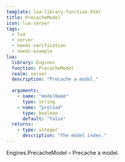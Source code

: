 ```yaml
---
template: lua-library-function.html
title: PrecacheModel
icon: lua-server
tags:
  - lua
  - server
  - needs-verification
  - needs-example
lua:
  library: Engines
  function: PrecacheModel
  realm: server
  description: "Precache a model."
  
  arguments:
    - name: "modelName"
      type: string
    - name: "preload"
      type: boolean
      default: "false"
  returns:
    - type: integer
      description: "The model index."
---
```


<div class="lua__search__keywords">
Engines.PrecacheModel &#x2013; Precache a model.
</div>
